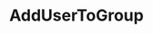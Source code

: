 ---
name: AddUserToGroup
title: AddUserToGroup
description: Add a user, by username (login name), to a group
version: 0.2.3
parameters:
  - import: UserName
  - import: Platform
  - import: UserGroupName
example: |
    using System;
    public class CPHInline
    {
        public bool Execute()
        {
            //Define the groupname you want to add the user to
            string groupName = "Test Group";
            //Get UserName
            CPH.TryGetArg("userName",out string userName);
            
            //Get user type and define the Platform Enum
            CPH.TryGetArg("userType",out string userType);
            Enum.TryParse(userType, out Platform platform);

            //Method returns a bool type which you can check if the user was added
            bool userGotAdded = CPH.AddUserToGroup(userName, platform, groupName);
            return true;
        }
    }
---